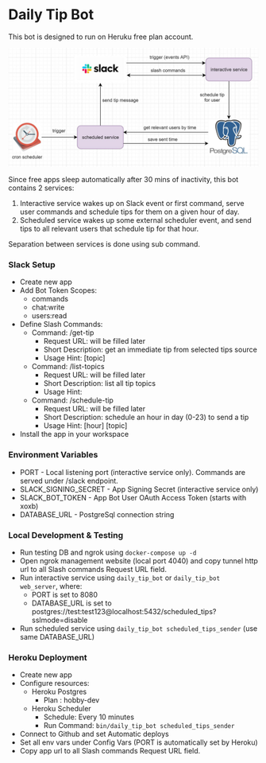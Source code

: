 # Daily Tip Bot
This bot is designed to run on Heruku free plan account.

![Design](design.jpg?raw=true "Design")

Since free apps sleep automatically after 30 mins of inactivity, this bot contains 2 services:
1. Interactive service wakes up on Slack event or first command, serve user commands and schedule tips for them on a given hour of day.
2. Scheduled service wakes up some external scheduler event, and send tips to all relevant users that schedule tip for that hour.  

Separation between services is done using sub command. 

### Slack Setup
* Create new app
* Add Bot Token Scopes:
  - commands
  - chat:write
  - users:read
* Define Slash Commands:
  - Command: /get-tip
    - Request URL: will be filled later
    - Short Description: get an immediate tip from selected tips source
    - Usage Hint: [topic]
  - Command: /list-topics
    - Request URL: will be filled later
    - Short Description: list all tip topics
    - Usage Hint: 
  - Command: /schedule-tip
    - Request URL: will be filled later
    - Short Description: schedule an hour in day (0-23) to send a tip 
    - Usage Hint: [hour] [topic]
* Install the app in your workspace
 
### Environment Variables
* PORT - Local listening port (interactive service only). Commands are served under /slack endpoint.
* SLACK_SIGNING_SECRET - App Signing Secret (interactive service only)
* SLACK_BOT_TOKEN - App Bot User OAuth Access Token (starts with xoxb)
* DATABASE_URL - PostgreSql connection string

### Local Development & Testing
* Run testing DB and ngrok using `docker-compose up -d`
* Open ngrok management website (local port 4040) and copy tunnel http url to all Slash commands Request URL field.
* Run interactive service using `daily_tip_bot` or `daily_tip_bot web_server`, where:
  - PORT is set to 8080
  - DATABASE_URL is set to postgres://test:test123@localhost:5432/scheduled_tips?sslmode\=disable
* Run scheduled service using `daily_tip_bot scheduled_tips_sender` (use same DATABASE_URL)

### Heroku Deployment
* Create new app
* Configure resources:
  - Heroku Postgres
    - Plan : hobby-dev
  - Heroku Scheduler
    - Schedule: Every 10 minutes
    -  Run Command: `bin/daily_tip_bot scheduled_tips_sender`
* Connect to Github and set Automatic deploys
* Set all env vars under Config Vars (PORT is automatically set by Heroku)
* Copy app url to all Slash commands Request URL field.